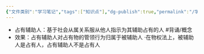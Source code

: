 ```yaml
---
{"文件类别":"学习笔记","tags":["知识点"],"dg-publish":true,"permalink":"/学习笔记/知识点/占有辅助人/","dgPassFrontmatter":true}
---
```


- 占有辅助人：基于社会从属关系服从他人指示为其辅助占有的人 #背诵/概念 
- 效果：占有辅助人对占有物的管领行为归属于被辅助人
·在物权法上，被辅助人是占有人，占有辅助人不是占有人